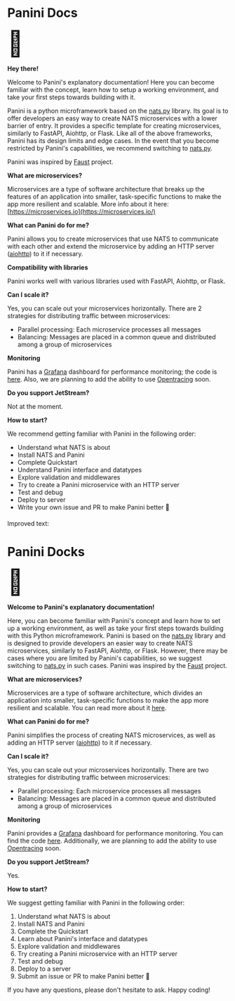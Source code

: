 # Panini Docs

<span style="font-size:4em;">👋</span>
 
**Hey there!**

Welcome to Panini's explanatory documentation! Here you can become familiar with the concept, learn how to setup a working environment, and take your first steps towards building with it.

Panini is a python microframework based on the [nats.py](http://nats.py/) library. Its goal is to offer developers an easy way to create NATS microservices with a lower barrier of entry. It provides a specific template for creating microservices, similarly to FastAPI, Aiohttp, or Flask. Like all of the above frameworks, Panini has its design limits and edge cases. In the event that you become restricted by Panini's capabilities, we recommend switching to [nats.py](https://github.com/nats-io/nats.py).

Panini was inspired by [Faust](https://github.com/robinhood/faust) project.

**What are microservices?**

Microservices are a type of software architecture that breaks up the features of an application into smaller, task-specific functions to make the app more resilient and scalable. More info about it here: [https://microservices.io](https://microservices.io/)

**What can Panini do for me?**

Panini allows you to create microservices that use NATS to communicate with each other and extend the microservice by adding an HTTP server ([aiohttp](https://github.com/aio-libs/aiohttp)) to it if necessary.

**Compatibility with libraries**

Panini works well with various libraries used with FastAPI, Aiohttp, or Flask.

**Can I scale it?**

Yes, you can scale out your microservices horizontally. There are 2 strategies for distributing traffic between microservices:

- Parallel processing: Each microservice processes all messages
- Balancing: Messages are placed in a common queue and distributed among a group of microservices

**Monitoring**

Panini has a [Grafana](https://grafana.com) dashboard for performance monitoring; the code is [here](https://github.com/lwinterface/panini/blob/master/grafana_dashboard/panini_dashboard.json). Also, we are planning to add the ability to use [Opentracing](https://opentracing.io) soon.

**Do you support JetStream?**

Not at the moment.

**How to start?**

We recommend getting familiar with Panini in the following order:

- Understand what NATS is about
- Install NATS and Panini
- Complete Quickstart
- Understand Panini interface and datatypes
- Explore validation and middlewares
- Try to create a Panini microservice with an HTTP server
- Test and debug
- Deploy to server
- Write your own issue and PR to make Panini better 🙂
####
Improved text:

# Panini Docks

<span style="font-size:4em;">👋</span> 

**Welcome to Panini's explanatory documentation!**

Here, you can become familiar with Panini's concept and learn how to set up a working environment, as well as take your first steps towards building with this Python microframework. Panini is based on the [nats.py](http://nats.py/) library and is designed to provide developers an easier way to create NATS microservices, similarly to FastAPI, Aiohttp, or Flask. However, there may be cases where you are limited by Panini's capabilities, so we suggest switching to [nats.py](https://github.com/nats-io/nats.py) in such cases. Panini was inspired by the [Faust](https://github.com/robinhood/faust) project.

**What are microservices?**

Microservices are a type of software architecture, which divides an application into smaller, task-specific functions to make the app more resilient and scalable. You can read more about it [here](https://microservices.io/).

**What can Panini do for me?**

Panini simplifies the process of creating NATS microservices, as well as adding an HTTP server ([aiohttp](https://github.com/aio-libs/aiohttp)) to it if necessary. 

**Can I scale it?**

Yes, you can scale out your microservices horizontally. There are two strategies for distributing traffic between microservices:

- Parallel processing: Each microservice processes all messages
- Balancing: Messages are placed in a common queue and distributed among a group of microservices

**Monitoring**

Panini provides a [Grafana](https://grafana.com) dashboard for performance monitoring. You can find the code [here](https://github.com/lwinterface/panini/blob/master/grafana_dashboard/panini_dashboard.json). Additionally, we are planning to add the ability to use [Opentracing](https://opentracing.io) soon.

**Do you support JetStream?**

Yes.

**How to start?**

We suggest getting familiar with Panini in the following order:

1. Understand what NATS is about
2. Install NATS and Panini
3. Complete the Quickstart
4. Learn about Panini's interface and datatypes
5. Explore validation and middlewares
6. Try creating a Panini microservice with an HTTP server
7. Test and debug
8. Deploy to a server
9. Submit an issue or PR to make Panini better 🙂

If you have any questions, please don't hesitate to ask. Happy coding!